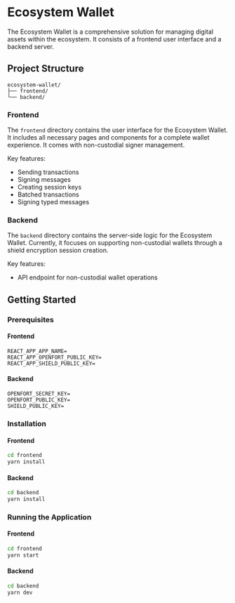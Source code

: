 # Ecosystem Wallet

The Ecosystem Wallet is a comprehensive solution for managing digital assets within the ecosystem. It consists of a frontend user interface and a backend server.

## Project Structure

```
ecosystem-wallet/
├── frontend/
└── backend/
```

### Frontend

The `frontend` directory contains the user interface for the Ecosystem Wallet. It includes all necessary pages and components for a complete wallet experience. It comes with non-custodial signer management.

Key features:
- Sending transactions
- Signing messages
- Creating session keys
- Batched transactions
- Signing typed messages

### Backend

The `backend` directory contains the server-side logic for the Ecosystem Wallet. Currently, it focuses on supporting non-custodial wallets through a shield encryption session creation.

Key features:
- API endpoint for non-custodial wallet operations

## Getting Started

### Prerequisites

#### Frontend
```.env
REACT_APP_APP_NAME=
REACT_APP_OPENFORT_PUBLIC_KEY=
REACT_APP_SHIELD_PUBLIC_KEY=
```

#### Backend
```.env
OPENFORT_SECRET_KEY=
OPENFORT_PUBLIC_KEY=
SHIELD_PUBLIC_KEY=
```

### Installation

#### Frontend
```bash
cd frontend
yarn install
```

#### Backend
```bash
cd backend
yarn install
```

### Running the Application

#### Frontend
```bash
cd frontend
yarn start
```

#### Backend
```bash
cd backend
yarn dev
```